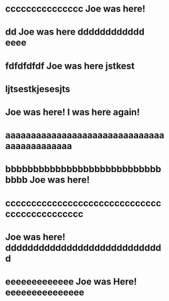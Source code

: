 
# ccccccccccccccc Joe was here!
# dd Joe was here dddddddddddd eeee
# fdfdfdfdf Joe was here jstkest
# ljtsestkjesesjts


# Joe was here! I was here again!
# aaaaaaaaaaaaaaaaaaaaaaaaaaaaaaaaaaaaaaaaaaaa
# bbbbbbbbbbbbbbbbbbbbbbbbbbbbbbbb Joe was here!
# ccccccccccccccccccccccccccccccccccccccccccccc
# Joe was here! ddddddddddddddddddddddddddddd
# eeeeeeeeeeeee Joe was Here! eeeeeeeeeeeeeee

